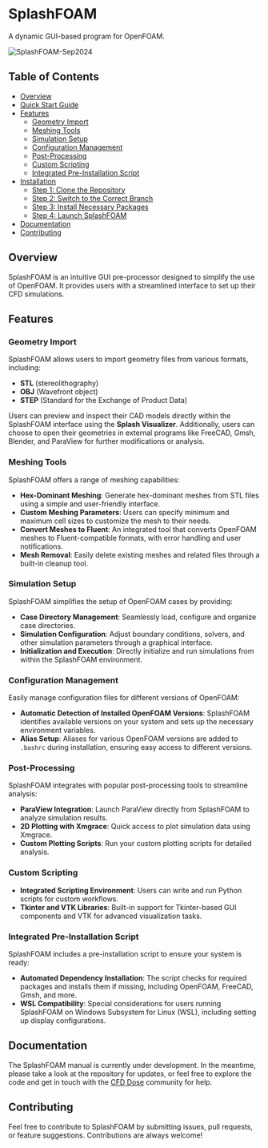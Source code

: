 # SplashFOAM
A dynamic GUI-based program for OpenFOAM.

![SplashFOAM-Sep2024](https://github.com/user-attachments/assets/2917aa3c-d02e-40bd-ba4f-bc1f25f445de)

## Table of Contents
- [Overview](#overview)
- [Quick Start Guide](#quick-start-guide)
- [Features](#features)
  - [Geometry Import](#geometry-import)
  - [Meshing Tools](#meshing-tools)
  - [Simulation Setup](#simulation-setup)
  - [Configuration Management](#configuration-management)
  - [Post-Processing](#post-processing)
  - [Custom Scripting](#custom-scripting)
  - [Integrated Pre-Installation Script](#integrated-pre-installation-script)
- [Installation](#installation)
  - [Step 1: Clone the Repository](#step-1-clone-the-repository)
  - [Step 2: Switch to the Correct Branch](#step-2-switch-to-the-correct-branch)
  - [Step 3: Install Necessary Packages](#step-3-install-necessary-packages)
  - [Step 4: Launch SplashFOAM](#step-4-launch-splashfoam)
- [Documentation](#documentation)
- [Contributing](#contributing)

## Overview
SplashFOAM is an intuitive GUI pre-processor designed to simplify the use of OpenFOAM. It provides users with a streamlined interface to set up their CFD simulations.

## Features

### Geometry Import
SplashFOAM allows users to import geometry files from various formats, including:
- **STL** (stereolithography)
- **OBJ** (Wavefront object)
- **STEP** (Standard for the Exchange of Product Data)

Users can preview and inspect their CAD models directly within the SplashFOAM interface using the **Splash Visualizer**. Additionally, users can choose to open their geometries in external programs like FreeCAD, Gmsh, Blender, and ParaView for further modifications or analysis.

### Meshing Tools
SplashFOAM offers a range of meshing capabilities:
- **Hex-Dominant Meshing**: Generate hex-dominant meshes from STL files using a simple and user-friendly interface.
- **Custom Meshing Parameters**: Users can specify minimum and maximum cell sizes to customize the mesh to their needs.
- **Convert Meshes to Fluent**: An integrated tool that converts OpenFOAM meshes to Fluent-compatible formats, with error handling and user notifications.
- **Mesh Removal**: Easily delete existing meshes and related files through a built-in cleanup tool.

### Simulation Setup
SplashFOAM simplifies the setup of OpenFOAM cases by providing:
- **Case Directory Management**: Seamlessly load, configure and organize case directories.
- **Simulation Configuration**: Adjust boundary conditions, solvers, and other simulation parameters through a graphical interface.
- **Initialization and Execution**: Directly initialize and run simulations from within the SplashFOAM environment.

### Configuration Management
Easily manage configuration files for different versions of OpenFOAM:
- **Automatic Detection of Installed OpenFOAM Versions**: SplashFOAM identifies available versions on your system and sets up the necessary environment variables.
- **Alias Setup**: Aliases for various OpenFOAM versions are added to `.bashrc` during installation, ensuring easy access to different versions.

### Post-Processing
SplashFOAM integrates with popular post-processing tools to streamline analysis:
- **ParaView Integration**: Launch ParaView directly from SplashFOAM to analyze simulation results.
- **2D Plotting with Xmgrace**: Quick access to plot simulation data using Xmgrace.
- **Custom Plotting Scripts**: Run your custom plotting scripts for detailed analysis.

### Custom Scripting
- **Integrated Scripting Environment**: Users can write and run Python scripts for custom workflows.
- **Tkinter and VTK Libraries**: Built-in support for Tkinter-based GUI components and VTK for advanced visualization tasks.

### Integrated Pre-Installation Script
SplashFOAM includes a pre-installation script to ensure your system is ready:
- **Automated Dependency Installation**: The script checks for required packages and installs them if missing, including OpenFOAM, FreeCAD, Gmsh, and more.
- **WSL Compatibility**: Special considerations for users running SplashFOAM on Windows Subsystem for Linux (WSL), including setting up display configurations.
## Documentation
The SplashFOAM manual is currently under development. In the meantime, please take a look at the repository for updates, or feel free to explore the code and get in touch with the [CFD Dose]([url](https://cfddose.substack.com/)) community for help.

## Contributing
Feel free to contribute to SplashFOAM by submitting issues, pull requests, or feature suggestions. Contributions are always welcome!
